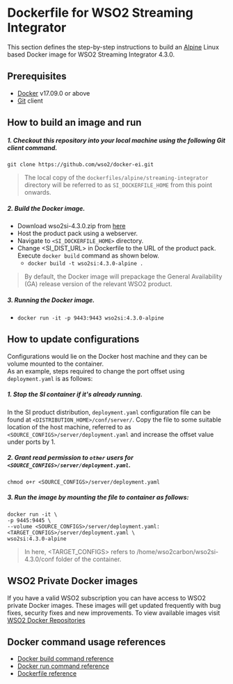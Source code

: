 # Dockerfile for WSO2 Streaming Integrator

This section defines the step-by-step instructions to build an [Alpine](https://hub.docker.com/_/alpine/) Linux based Docker image for WSO2 Streaming Integrator 4.3.0.

## Prerequisites

* [Docker](https://www.docker.com/get-docker) v17.09.0 or above
* [Git](https://git-scm.com/book/en/v2/Getting-Started-Installing-Git) client

## How to build an image and run

##### 1. Checkout this repository into your local machine using the following Git client command.

```
git clone https://github.com/wso2/docker-ei.git
```

>The local copy of the `dockerfiles/alpine/streaming-integrator` directory will be referred to as `SI_DOCKERFILE_HOME` from this point onwards.

##### 2. Build the Docker image.

- Download wso2si-4.3.0.zip from [here](https://wso2.com/integration/streaming-integrator/)
- Host the product pack using a webserver.
- Navigate to `<SI_DOCKERFILE_HOME>` directory. <br>
- Change <SI_DIST_URL> in Dockerfile to the URL of the product pack.
  Execute `docker build` command as shown below.
    + `docker build -t wso2si:4.3.0-alpine .`

> By default, the Docker image will prepackage the General Availability (GA) release version of the relevant WSO2 product.

##### 3. Running the Docker image.

- `docker run -it -p 9443:9443 wso2si:4.3.0-alpine`
  

## How to update configurations

Configurations would lie on the Docker host machine and they can be volume mounted to the container. <br>
As an example, steps required to change the port offset using `deployment.yaml` is as follows:

##### 1. Stop the SI container if it's already running.

In the SI product distribution, `deployment.yaml` configuration file can be found at `<DISTRIBUTION_HOME>/conf/server/`.
Copy the file to some suitable location of the host machine, referred to as `<SOURCE_CONFIGS>/server/deployment.yaml` and
increase the offset value under ports by 1.

##### 2. Grant read permission to `other` users for `<SOURCE_CONFIGS>/server/deployment.yaml`.

```
chmod o+r <SOURCE_CONFIGS>/server/deployment.yaml
```

##### 3. Run the image by mounting the file to container as follows:

```
docker run -it \
-p 9445:9445 \
--volume <SOURCE_CONFIGS>/server/deployment.yaml:<TARGET_CONFIGS>/server/deployment.yaml \
wso2si:4.3.0-alpine
```

>In here, <TARGET_CONFIGS> refers to /home/wso2carbon/wso2si-4.3.0/conf folder of the container.

## WSO2 Private Docker images

If you have a valid WSO2 subscription you can have access to WSO2 private Docker images. These images will get updated frequently with bug fixes, security fixes and new improvements. To view available images visit [WSO2 Docker Repositories](https://docker.wso2.com/)

## Docker command usage references

* [Docker build command reference](https://docs.docker.com/engine/reference/commandline/build/)
* [Docker run command reference](https://docs.docker.com/engine/reference/run/)
* [Dockerfile reference](https://docs.docker.com/engine/reference/builder/)